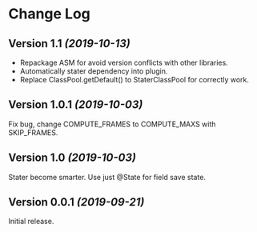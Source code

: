 Change Log
==========

Version 1.1 *(2019-10-13)*
-----------------------------
* Repackage ASM for avoid version conflicts with other libraries.
* Automatically stater dependency into plugin. 
* Replace ClassPool.getDefault() to StaterClassPool for correctly work.

Version 1.0.1 *(2019-10-03)*
-----------------------------
Fix bug, change COMPUTE_FRAMES to COMPUTE_MAXS with SKIP_FRAMES. 

Version 1.0 *(2019-10-03)*
-----------------------------
Stater become smarter. Use just @State for field save state.

Version 0.0.1 *(2019-09-21)*
-----------------------------
Initial release.